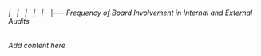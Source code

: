 ###### |   |   |   |   |   ├── Frequency of Board Involvement in Internal and External Audits

*Add content here*